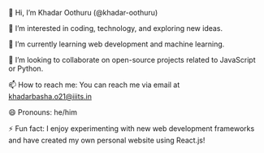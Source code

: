 👋 Hi, I’m Khadar Oothuru (@khadar-oothuru)

👀 I’m interested in coding, technology, and exploring new ideas.

🌱 I’m currently learning web development and machine learning.

💞️ I’m looking to collaborate on open-source projects related to JavaScript or Python.

📫 How to reach me: You can reach me via email at khadarbasha.o21@iiits.in

😄 Pronouns: he/him

⚡ Fun fact: I enjoy experimenting with new web development frameworks and have created my own personal website using React.js!

